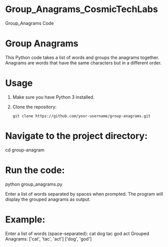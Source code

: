 # Group_Anagrams_CosmicTechLabs
Group_Anagrams Code
# Group Anagrams

This Python code takes a list of words and groups the anagrams together. Anagrams are words that have the same characters but in a different order.

# Usage

1. Make sure you have Python 3 installed.

2. Clone the repository:
   ```shell
   git clone https://github.com/your-username/group-anagrams.git
   
# Navigate to the project directory:
  cd group-anagram
# Run the code:
  python group_anagrams.py
  
Enter a list of words separated by spaces when prompted.
The program will display the grouped anagrams as output.

# Example:
Enter a list of words (space-separated): cat dog tac god act
Grouped Anagrams:
['cat', 'tac', 'act']
['dog', 'god']
